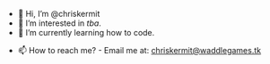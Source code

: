 - 👋 Hi, I’m @chriskermit
- 👀 I’m interested in *tba*.
- 🌱 I’m currently learning how to code.
<!-- - 💞️ I’m looking to collaborate on to be honest, nothing now. -->
- 📫 How to reach me? - Email me at: chriskermit@waddlegames.tk

<!---
chriskermit/chriskermit is a ✨ special ✨ repository because its `README.md` (this file) appears on your GitHub profile.
You can click the Preview link to take a look at your changes.
--->
